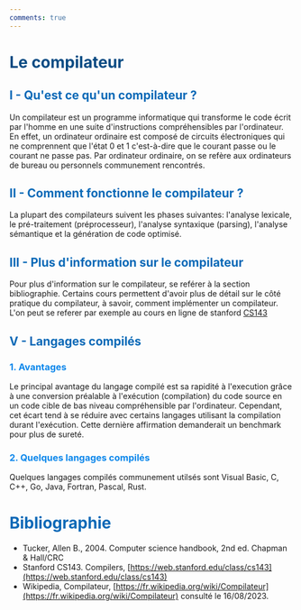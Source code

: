 ```yaml
---
comments: true
---
```


# <span style="color:#074b83">Le compilateur</span>

## <span style="color:#0a69b7">I - Qu'est ce qu'un compilateur ?</span>

Un compilateur est un programme informatique qui transforme le code écrit par l'homme en une suite d'instructions compréhensibles par l'ordinateur. En effet, un ordinateur ordinaire est composé de circuits électroniques qui ne comprennent que l'état 0 et 1 c'est-à-dire que le courant passe ou le courant ne passe pas. Par ordinateur ordinaire, on se refère aux ordinateurs de bureau ou personnels communement rencontrés.


## <span style="color:#0a69b7">II - Comment fonctionne le compilateur ?</span>

La plupart des compilateurs suivent les phases suivantes: l'analyse lexicale, le pré-traitement (préprocesseur), l'analyse syntaxique (parsing), l'analyse sémantique et la génération de code optimisé.

## <span style="color:#0a69b7">III - Plus d'information sur le compilateur</span>

Pour plus d'information sur le compilateur, se reférer à la section bibliographie.
Certains cours permettent d'avoir plus de détail sur le côté pratique du compilateur, à savoir, comment implémenter un compilateur. L'on peut se referer par exemple au cours en ligne de stanford [CS143](https://web.stanford.edu/class/cs143)

## <span style="color:#0a69b7">V - Langages compilés</span>

### <span style="color:#0c87eb">1. Avantages</span>

Le principal avantage du langage compilé est sa rapidité à l'execution grâce à une conversion préalable à l'exécution (compilation) du code source en un code cible de bas niveau compréhensible par l'ordinateur. Cependant, cet écart tend à se réduire avec certains langages utilisant la compilation durant l'exécution. Cette dernière affirmation demanderait un benchmark pour plus de sureté.

### <span style="color:#0c87eb">2. Quelques langages compilés</span>

Quelques langages compilés communement utilsés sont Visual Basic, C, C++, Go, Java, Fortran, Pascal, Rust.

# <span style="color:#0a69b7">Bibliographie</span>

* Tucker, Allen B., 2004. Computer science handbook, 2nd ed. Chapman & Hall/CRC
* Stanford CS143. Compilers, [https://web.stanford.edu/class/cs143](https://web.stanford.edu/class/cs143)
* Wikipedia, Compilateur, [https://fr.wikipedia.org/wiki/Compilateur](https://fr.wikipedia.org/wiki/Compilateur) consulté le 16/08/2023.